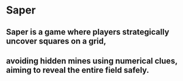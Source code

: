 # Saper
## Saper is a game where players strategically uncover squares on a grid, 
## avoiding hidden mines using numerical clues, aiming to reveal the entire field safely.
